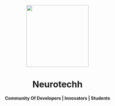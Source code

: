 <div align="center">
	<img src="https://neurotechh.live/logo.png" width="200" height="200">
<h1> Neurotechh</h1>
  <p>
		<b>Community Of Developers | Innovators | Students </b>
	</p>
	<br>
	<br>
	<br>
</div>
